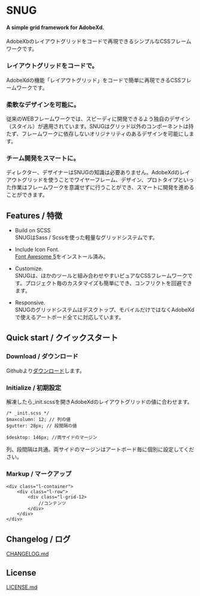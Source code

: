 # SNUG  
#### A simple grid framework for AdobeXd.  
AdobeXbのレイアウトグリッドをコードで再現できるシンプルなCSSフレームワークです。  

### レイアウトグリッドをコードで。  
AdobeXdの機能「レイアウトグリッド」をコードで簡単に再現できるCSSフレームワークです。  
### 柔軟なデザインを可能に。  
従来のWEBフレームワークでは、スピーディに開発できるよう独自のデザイン（スタイル）が適用されています。SNUGはグリッド以外のコンポーネントは持たず、フレームワークに依存しないオリジナリティのあるデザインを可能にします。  
### チーム開発をスマートに。  
ディレクター、デザイナーはSNUGの知識は必要ありません。AdobeXdのレイアウトグリッドを使うことでワイヤーフレーム、デザイン、プロトタイプといった作業はフレームワークを意識せずに行うことができ、スマートに開発を進めることができます。  

## Features / 特徴

* Build on SCSS  
SNUGはSass / Scssを使った軽量なグリッドシステムです。  

* Include Icon Font.  
[Font Awesome 5](https://fontawesome.com/)をインストール済み。  

* Customize.  
SNUGは、ほかのツールと組み合わせやすいピュアなCSSフレームワークです。プロジェクト毎のカスタマイズも簡単にでき、コンフリクトを回避できます。  

* Responsive.  
SNUGのグリッドシステムはデスクトップ、モバイルだけではなくAdobeXdで使えるアートボード全てに対応しています。  

## Quick start / クイックスタート

### Download / ダウンロード
Githubより[ダウンロード](https://github.com/snugcss/snug/archive/master.zip)します。


### Initialize / 初期設定
解凍したら_init.scssを開きAdobeXdのレイアウトグリッドの値に合わせます。

```
/* _init.scss */
$maxcolumn: 12; // 列の値
$gutter: 28px; // 段間隔の値

$desktop: 146px; //両サイドのマージン
```
列、段間隔は共通。両サイドのマージンはアートボード毎に個別に設定してください。

### Markup / マークアップ

```
<div class="l-container">
    <div class="l-row">
        <div class="l-grid-12>
            //コンテンツ
        </div>
    </div>
</div>
```

## Changelog / ログ
[CHANGELOG.md](https://github.com/snugcss/snug/blob/master/CHANGELOG.md)

## License
[LICENSE.md](https://github.com/snugcss/snug/blob/master/LICENSE.md)
